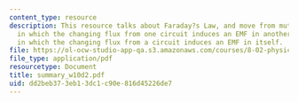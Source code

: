 ```yaml
---
content_type: resource
description: This resource talks about Faraday?s Law, and move from mutual inductance,
  in which the changing flux from one circuit induces an EMF in another, to self inductance,
  in which the changing flux from a circuit induces an EMF in itself.
file: https://ol-ocw-studio-app-qa.s3.amazonaws.com/courses/8-02-physics-ii-electricity-and-magnetism-spring-2007/dd2beb373eb13dc1c90e816d45226de7_summary_w10d2.pdf
file_type: application/pdf
resourcetype: Document
title: summary_w10d2.pdf
uid: dd2beb37-3eb1-3dc1-c90e-816d45226de7
---
```

